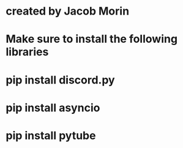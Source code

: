 # created by Jacob Morin
# Make sure to install the following libraries

# pip install discord.py
# pip install asyncio
# pip install pytube
